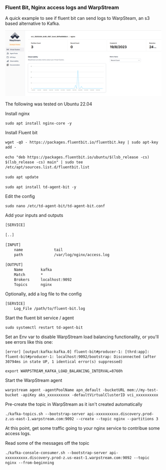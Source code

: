 ### Fluent Bit, Nginx access logs and WarpStream

A quick example to see if fluent bit can send logs to WarpSteam, an s3 based alternative to Kafka.

![WarpStream screenshot of logs in an nginx topic](warpstream.png "WarpStream screenshot of logs in an nginx topic")

The following was tested on Ubuntu 22.04

Install nginx

```
sudo apt install nginx-core -y
```

Install Fluent bit

```
wget -qO - https://packages.fluentbit.io/fluentbit.key | sudo apt-key add -

echo "deb https://packages.fluentbit.io/ubuntu/$(lsb_release -cs) $(lsb_release -cs) main" | sudo tee /etc/apt/sources.list.d/fluentbit.list

sudo apt update

sudo apt install td-agent-bit -y
```

Edit the config

```
sudo nano /etc/td-agent-bit/td-agent-bit.conf
```

Add your inputs and outputs

```
[SERVICE]

[..]

[INPUT]
    name              tail
    path              /var/log/nginx/access.log

[OUTPUT]
    Name        kafka
    Match       *
    Brokers     localhost:9092
    Topics      nginx
```

Optionally, add a log file to the config

```
[SERVICE]
    Log_File /path/to/fluent-bit.log

```

Start the fluent bit service / agent

```
sudo systemctl restart td-agent-bit
```


Set an Env var to disable WarpStream load balancing functionality, or you'll see errors like this one:

```
[error] [output:kafka:kafka.0] fluent-bit#producer-1: [thrd:app]: fluent-bit#producer-1: localhost:9092/bootstrap: Disconnected (after 30794ms in state UP, 1 identical error(s) suppressed)
```

```
export WARPSTREAM_KAFKA_LOAD_BALANCING_INTERVAL=8760h
```

Start the WarpStream agent

```
warpstream agent -agentPoolName apn_default -bucketURL mem://my-test-bucket -apiKey aks_xxxxxxxxxx -defaultVirtualClusterID vci_xxxxxxxxxx
```


Pre-create the topic in WarpStream as it isn't created automatically

```
./kafka-topics.sh --bootstrap-server api-xxxxxxxxxx.discovery.prod-z.us-east-1.warpstream.com:9092 --create --topic nginx --partitions 3
```

At this point, get some traffic going to your nginx service to contribue some access logs.

Read some of the messages off the topic

```
./kafka-console-consumer.sh --bootstrap-server api-xxxxxxxxxx.discovery.prod-z.us-east-1.warpstream.com:9092 --topic nginx --from-beginning
```
